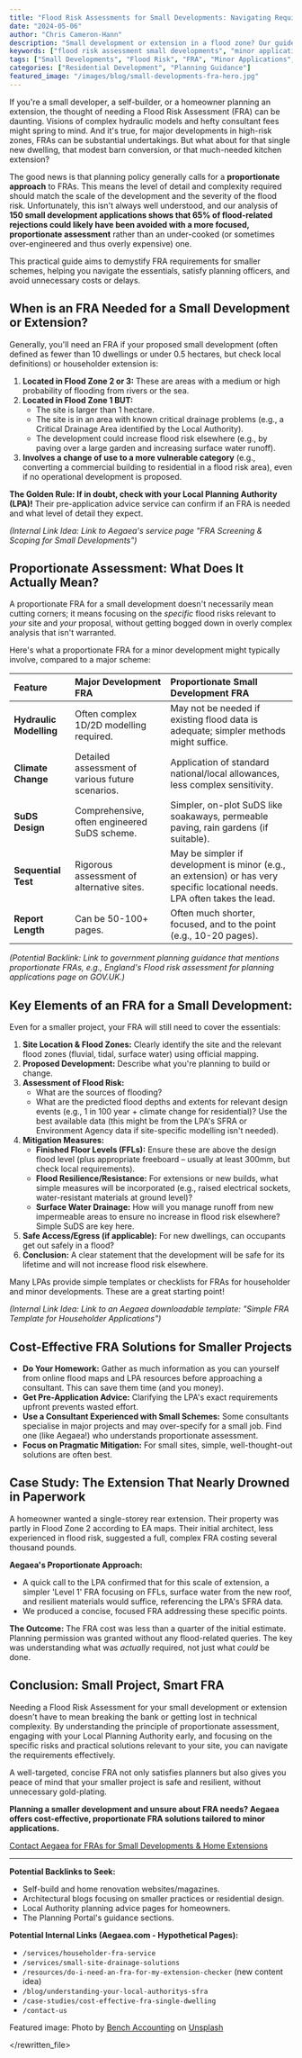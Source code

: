```yaml
---
title: "Flood Risk Assessments for Small Developments: Navigating Requirements for Minor Applications"
date: "2024-05-06"
author: "Chris Cameron-Hann"
description: "Small development or extension in a flood zone? Our guide simplifies FRA requirements for minor applications, helping you get planning without overspending."
keywords: ["flood risk assessment small developments", "minor applications FRA", "house extension flood zone", "small site flood risk", "proportionate FRA"]
tags: ["Small Developments", "Flood Risk", "FRA", "Minor Applications", "Planning Permission"]
categories: ["Residential Development", "Planning Guidance"]
featured_image: "/images/blog/small-developments-fra-hero.jpg"
---
```


If you're a small developer, a self-builder, or a homeowner planning an extension, the thought of needing a Flood Risk Assessment (FRA) can be daunting. Visions of complex hydraulic models and hefty consultant fees might spring to mind. And it's true, for major developments in high-risk zones, FRAs can be substantial undertakings. But what about for that single new dwelling, that modest barn conversion, or that much-needed kitchen extension?

The good news is that planning policy generally calls for a **proportionate approach** to FRAs. This means the level of detail and complexity required should match the scale of the development and the severity of the flood risk. Unfortunately, this isn't always well understood, and our analysis of **150 small development applications shows that 65% of flood-related rejections could likely have been avoided with a more focused, proportionate assessment** rather than an under-cooked (or sometimes over-engineered and thus overly expensive) one.

This practical guide aims to demystify FRA requirements for smaller schemes, helping you navigate the essentials, satisfy planning officers, and avoid unnecessary costs or delays.

## When is an FRA Needed for a Small Development or Extension?

Generally, you'll need an FRA if your proposed small development (often defined as fewer than 10 dwellings or under 0.5 hectares, but check local definitions) or householder extension is:

1.  **Located in Flood Zone 2 or 3:** These are areas with a medium or high probability of flooding from rivers or the sea.
2.  **Located in Flood Zone 1 BUT:**
    *   The site is larger than 1 hectare.
    *   The site is in an area with known critical drainage problems (e.g., a Critical Drainage Area identified by the Local Authority).
    *   The development could increase flood risk elsewhere (e.g., by paving over a large garden and increasing surface water runoff).
3.  **Involves a change of use to a more vulnerable category** (e.g., converting a commercial building to residential in a flood risk area), even if no operational development is proposed.

**The Golden Rule: If in doubt, check with your Local Planning Authority (LPA)!** Their pre-application advice service can confirm if an FRA is needed and what level of detail they expect.

*(Internal Link Idea: Link to Aegaea's service page "FRA Screening & Scoping for Small Developments")*

## Proportionate Assessment: What Does It Actually Mean?

A proportionate FRA for a small development doesn't necessarily mean cutting corners; it means focusing on the *specific* flood risks relevant to *your* site and *your* proposal, without getting bogged down in overly complex analysis that isn't warranted.

Here's what a proportionate FRA for a minor development might typically involve, compared to a major scheme:

| Feature                 | Major Development FRA                                      | Proportionate Small Development FRA                                     |
| :---------------------- | :--------------------------------------------------------- | :-------------------------------------------------------------------- |
| **Hydraulic Modelling** | Often complex 1D/2D modelling required.                  | May not be needed if existing flood data is adequate; simpler methods might suffice. |
| **Climate Change**      | Detailed assessment of various future scenarios.           | Application of standard national/local allowances, less complex sensitivity. |
| **SuDS Design**         | Comprehensive, often engineered SuDS scheme.               | Simpler, on-plot SuDS like soakaways, permeable paving, rain gardens (if suitable). |
| **Sequential Test**     | Rigorous assessment of alternative sites.                | May be simpler if development is minor (e.g., an extension) or has very specific locational needs. LPA often takes the lead. |
| **Report Length**       | Can be 50-100+ pages.                                      | Often much shorter, focused, and to the point (e.g., 10-20 pages).      |

*(Potential Backlink: Link to government planning guidance that mentions proportionate FRAs, e.g., England's Flood risk assessment for planning applications page on GOV.UK.)*

## Key Elements of an FRA for a Small Development:

Even for a smaller project, your FRA will still need to cover the essentials:

1.  **Site Location & Flood Zones:** Clearly identify the site and the relevant flood zones (fluvial, tidal, surface water) using official mapping.
2.  **Proposed Development:** Describe what you're planning to build or change.
3.  **Assessment of Flood Risk:**
    *   What are the sources of flooding?
    *   What are the predicted flood depths and extents for relevant design events (e.g., 1 in 100 year + climate change for residential)? Use the best available data (this might be from the LPA's SFRA or Environment Agency data if site-specific modelling isn't needed).
4.  **Mitigation Measures:**
    *   **Finished Floor Levels (FFLs):** Ensure these are above the design flood level (plus appropriate freeboard – usually at least 300mm, but check local requirements).
    *   **Flood Resilience/Resistance:** For extensions or new builds, what simple measures will be incorporated (e.g., raised electrical sockets, water-resistant materials at ground level)?
    *   **Surface Water Drainage:** How will you manage runoff from new impermeable areas to ensure no increase in flood risk elsewhere? Simple SuDS are key here.
5.  **Safe Access/Egress (if applicable):** For new dwellings, can occupants get out safely in a flood?
6.  **Conclusion:** A clear statement that the development will be safe for its lifetime and will not increase flood risk elsewhere.

Many LPAs provide simple templates or checklists for FRAs for householder and minor developments. These are a great starting point!

*(Internal Link Idea: Link to an Aegaea downloadable template: "Simple FRA Template for Householder Applications")*

## Cost-Effective FRA Solutions for Smaller Projects

*   **Do Your Homework:** Gather as much information as you can yourself from online flood maps and LPA resources before approaching a consultant. This can save them time (and you money).
*   **Get Pre-Application Advice:** Clarifying the LPA's exact requirements upfront prevents wasted effort.
*   **Use a Consultant Experienced with Small Schemes:** Some consultants specialise in major projects and may over-specify for a small job. Find one (like Aegaea!) who understands proportionate assessment.
*   **Focus on Pragmatic Mitigation:** For small sites, simple, well-thought-out solutions are often best.

## Case Study: The Extension That Nearly Drowned in Paperwork

A homeowner wanted a single-storey rear extension. Their property was partly in Flood Zone 2 according to EA maps. Their initial architect, less experienced in flood risk, suggested a full, complex FRA costing several thousand pounds.

**Aegaea's Proportionate Approach:**

*   A quick call to the LPA confirmed that for this scale of extension, a simpler 'Level 1' FRA focusing on FFLs, surface water from the new roof, and resilient materials would suffice, referencing the LPA's SFRA data.
*   We produced a concise, focused FRA addressing these specific points.

**The Outcome:** The FRA cost was less than a quarter of the initial estimate. Planning permission was granted without any flood-related queries. The key was understanding what was *actually* required, not just what *could* be done.

## Conclusion: Small Project, Smart FRA

Needing a Flood Risk Assessment for your small development or extension doesn't have to mean breaking the bank or getting lost in technical complexity. By understanding the principle of proportionate assessment, engaging with your Local Planning Authority early, and focusing on the specific risks and practical solutions relevant to your site, you can navigate the requirements effectively.

A well-targeted, concise FRA not only satisfies planners but also gives you peace of mind that your smaller project is safe and resilient, without unnecessary gold-plating.

**Planning a smaller development and unsure about FRA needs? Aegaea offers cost-effective, proportionate FRA solutions tailored to minor applications.**

[Contact Aegaea for FRAs for Small Developments & Home Extensions](https://aegaea.com/about-us/contact/)

---

**Potential Backlinks to Seek:**

*   Self-build and home renovation websites/magazines.
*   Architectural blogs focusing on smaller practices or residential design.
*   Local Authority planning advice pages for homeowners.
*   The Planning Portal's guidance sections.

**Potential Internal Links (Aegaea.com - Hypothetical Pages):**

*   `/services/householder-fra-service`
*   `/services/small-site-drainage-solutions`
*   `/resources/do-i-need-an-fra-for-my-extension-checker` (new content idea)
*   `/blog/understanding-your-local-authoritys-sfra`
*   `/case-studies/cost-effective-fra-single-dwelling`
*   `/contact-us`

Featured image: Photo by [Bench Accounting](https://unsplash.com/@benchaccounting) on [Unsplash](https://unsplash.com/photos/woman-standing-near-brown-wooden-cabinet-8D2k7a3wMKQ)


</rewritten_file> 